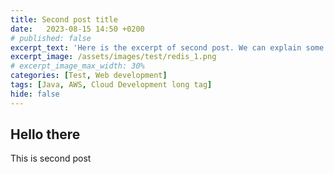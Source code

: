 ```yaml
---
title: Second post title
date:   2023-08-15 14:50 +0200
# published: false
excerpt_text: 'Here is the excerpt of second post. We can explain some stuff in here and see what happens'
excerpt_image: /assets/images/test/redis_1.png
# excerpt_image_max_width: 30%
categories: [Test, Web development]
tags: [Java, AWS, Cloud Development long tag]
hide: false
---
```


## Hello there

This is second post


